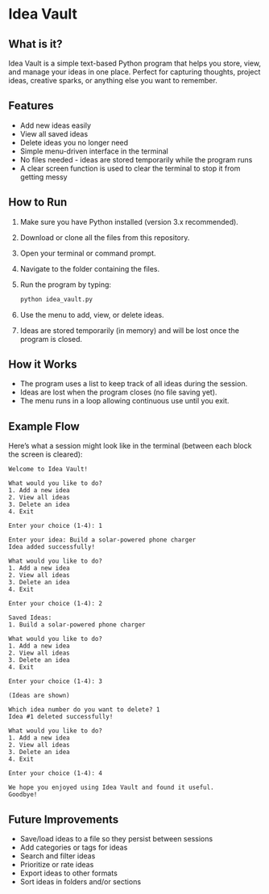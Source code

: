 # Idea Vault

## What is it?

Idea Vault is a simple text-based Python program that helps you store, view, and manage your ideas in one place. Perfect for capturing thoughts, project ideas, creative sparks, or anything else you want to remember.

## Features

- Add new ideas easily  
- View all saved ideas  
- Delete ideas you no longer need  
- Simple menu-driven interface in the terminal  
- No files needed - ideas are stored temporarily while the program runs
- A clear screen function is used to clear the terminal to stop it from getting messy

## How to Run

1. Make sure you have Python installed (version 3.x recommended).  
2. Download or clone all the files from this repository.  
3. Open your terminal or command prompt.  
4. Navigate to the folder containing the files.  
5. Run the program by typing:

    ```bash
    python idea_vault.py
    ```

6. Use the menu to add, view, or delete ideas.  
7. Ideas are stored temporarily (in memory) and will be lost once the program is closed.

## How it Works

- The program uses a list to keep track of all ideas during the session.  
- Ideas are lost when the program closes (no file saving yet).  
- The menu runs in a loop allowing continuous use until you exit.

## Example Flow

Here’s what a session might look like in the terminal (between each block the screen is cleared):

```plaintext
Welcome to Idea Vault!

What would you like to do?
1. Add a new idea
2. View all ideas
3. Delete an idea
4. Exit

Enter your choice (1-4): 1
```

```plaintext
Enter your idea: Build a solar-powered phone charger
Idea added successfully!
```

```plaintext
What would you like to do?
1. Add a new idea
2. View all ideas
3. Delete an idea
4. Exit

Enter your choice (1-4): 2
```

```plaintext
Saved Ideas:
1. Build a solar-powered phone charger
```

```plaintext
What would you like to do?
1. Add a new idea
2. View all ideas
3. Delete an idea
4. Exit

Enter your choice (1-4): 3
```
```plaintext
(Ideas are shown)

Which idea number do you want to delete? 1
Idea #1 deleted successfully!
```

```plaintext
What would you like to do?
1. Add a new idea
2. View all ideas
3. Delete an idea
4. Exit

Enter your choice (1-4): 4
```

```plaintext
We hope you enjoyed using Idea Vault and found it useful.
Goodbye!
```

## Future Improvements

- Save/load ideas to a file so they persist between sessions  
- Add categories or tags for ideas  
- Search and filter ideas  
- Prioritize or rate ideas  
- Export ideas to other formats
- Sort ideas in folders and/or sections